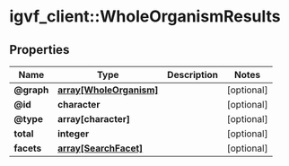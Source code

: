 # igvf_client::WholeOrganismResults


## Properties
Name | Type | Description | Notes
------------ | ------------- | ------------- | -------------
**@graph** | [**array[WholeOrganism]**](WholeOrganism.md) |  | [optional] 
**@id** | **character** |  | [optional] 
**@type** | **array[character]** |  | [optional] 
**total** | **integer** |  | [optional] 
**facets** | [**array[SearchFacet]**](SearchFacet.md) |  | [optional] 


